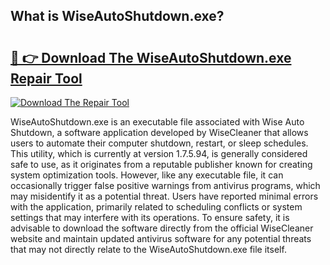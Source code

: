 ## What is WiseAutoShutdown.exe? 

# <h2><a href="https://exedetect.com/download.php?WiseAutoShutdown.exe">🔗 👉 Download The WiseAutoShutdown.exe Repair Tool</a></h2>

[![Download The Repair Tool](https://exedetect.com/download-button.jpg)](https://exedetect.com/download.php?WiseAutoShutdown.exe)

WiseAutoShutdown.exe is an executable file associated with Wise Auto Shutdown, a software application developed by WiseCleaner that allows users to automate their computer shutdown, restart, or sleep schedules. This utility, which is currently at version 1.7.5.94, is generally considered safe to use, as it originates from a reputable publisher known for creating system optimization tools. However, like any executable file, it can occasionally trigger false positive warnings from antivirus programs, which may misidentify it as a potential threat. Users have reported minimal errors with the application, primarily related to scheduling conflicts or system settings that may interfere with its operations. To ensure safety, it is advisable to download the software directly from the official WiseCleaner website and maintain updated antivirus software for any potential threats that may not directly relate to the WiseAutoShutdown.exe file itself.